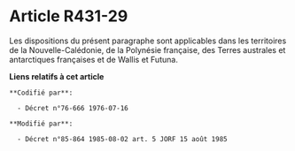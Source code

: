 # Article R431-29

Les dispositions du présent paragraphe sont applicables dans les territoires de la Nouvelle-Calédonie, de la Polynésie
française, des Terres australes et antarctiques françaises et de Wallis et Futuna.

**Liens relatifs à cet article**

	**Codifié par**:

	  - Décret n°76-666 1976-07-16

	**Modifié par**:

	  - Décret n°85-864 1985-08-02 art. 5 JORF 15 août 1985
